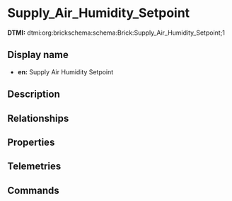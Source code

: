 # Supply_Air_Humidity_Setpoint
**DTMI:** dtmi:org:brickschema:schema:Brick:Supply_Air_Humidity_Setpoint;1
## Display name
- **en:** Supply Air Humidity Setpoint
## Description
## Relationships
## Properties
## Telemetries
## Commands
